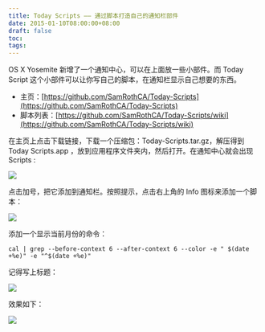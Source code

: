 ```yaml
---
title: Today Scripts —— 通过脚本打造自己的通知栏部件
date: 2015-01-10T08:00:00+08:00
draft: false
toc:
tags:
---
```



OS X Yosemite 新增了一个通知中心，可以在上面放一些小部件。而 Today Script 这个小部件可以让你写自己的脚本，在通知栏显示自己想要的东西。

* 主页：[https://github.com/SamRothCA/Today-Scripts](https://github.com/SamRothCA/Today-Scripts)
* 脚本列表：[https://github.com/SamRothCA/Today-Scripts/wiki](https://github.com/SamRothCA/Today-Scripts/wiki)

在主页上点击下载链接，下载一个压缩包：Today-Scripts.tar.gz，解压得到 Today Scripts.app ，放到应用程序文件夹内，然后打开。在通知中心就会出现 Scripts :

![](/images/2015-01-10/2015-01-10_1.JPG)

点击加号，把它添加到通知栏。按照提示，点击右上角的 Info 图标来添加一个脚本：

![](/images/2015-01-10/2015-01-10_2.JPG)

添加一个显示当前月份的命令：

	cal | grep --before-context 6 --after-context 6 --color -e " $(date +%e)" -e "^$(date +%e)"
	
记得写上标题：

![](/images/2015-01-10/2015-01-10_3.JPG)

效果如下：

![](/images/2015-01-10/2015-01-10_4.JPG)
